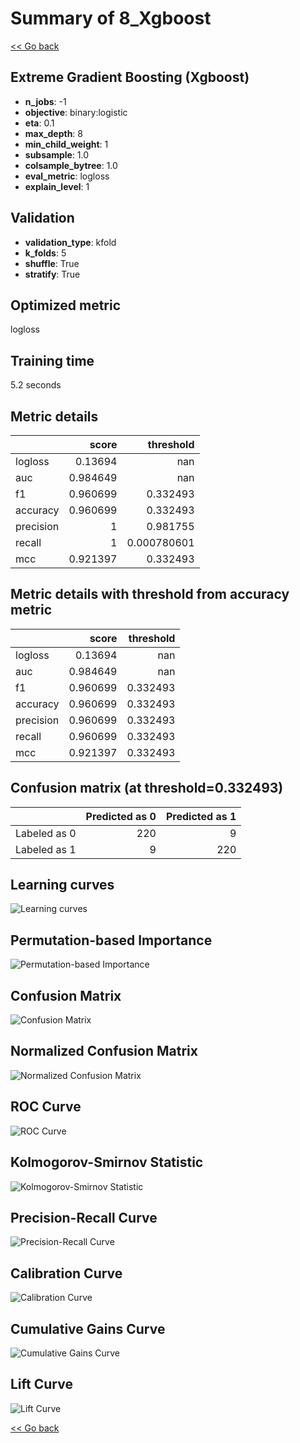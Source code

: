 # Summary of 8_Xgboost

[<< Go back](../README.md)


## Extreme Gradient Boosting (Xgboost)
- **n_jobs**: -1
- **objective**: binary:logistic
- **eta**: 0.1
- **max_depth**: 8
- **min_child_weight**: 1
- **subsample**: 1.0
- **colsample_bytree**: 1.0
- **eval_metric**: logloss
- **explain_level**: 1

## Validation
 - **validation_type**: kfold
 - **k_folds**: 5
 - **shuffle**: True
 - **stratify**: True

## Optimized metric
logloss

## Training time

5.2 seconds

## Metric details
|           |    score |     threshold |
|:----------|---------:|--------------:|
| logloss   | 0.13694  | nan           |
| auc       | 0.984649 | nan           |
| f1        | 0.960699 |   0.332493    |
| accuracy  | 0.960699 |   0.332493    |
| precision | 1        |   0.981755    |
| recall    | 1        |   0.000780601 |
| mcc       | 0.921397 |   0.332493    |


## Metric details with threshold from accuracy metric
|           |    score |   threshold |
|:----------|---------:|------------:|
| logloss   | 0.13694  |  nan        |
| auc       | 0.984649 |  nan        |
| f1        | 0.960699 |    0.332493 |
| accuracy  | 0.960699 |    0.332493 |
| precision | 0.960699 |    0.332493 |
| recall    | 0.960699 |    0.332493 |
| mcc       | 0.921397 |    0.332493 |


## Confusion matrix (at threshold=0.332493)
|              |   Predicted as 0 |   Predicted as 1 |
|:-------------|-----------------:|-----------------:|
| Labeled as 0 |              220 |                9 |
| Labeled as 1 |                9 |              220 |

## Learning curves
![Learning curves](learning_curves.png)

## Permutation-based Importance
![Permutation-based Importance](permutation_importance.png)
## Confusion Matrix

![Confusion Matrix](confusion_matrix.png)


## Normalized Confusion Matrix

![Normalized Confusion Matrix](confusion_matrix_normalized.png)


## ROC Curve

![ROC Curve](roc_curve.png)


## Kolmogorov-Smirnov Statistic

![Kolmogorov-Smirnov Statistic](ks_statistic.png)


## Precision-Recall Curve

![Precision-Recall Curve](precision_recall_curve.png)


## Calibration Curve

![Calibration Curve](calibration_curve_curve.png)


## Cumulative Gains Curve

![Cumulative Gains Curve](cumulative_gains_curve.png)


## Lift Curve

![Lift Curve](lift_curve.png)



[<< Go back](../README.md)
